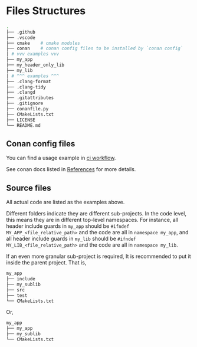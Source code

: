 # Files Structures

```bash
.
├── .github
├── .vscode
├── cmake    # cmake modules
├── conan    # conan config files to be installed by `conan config`
│ # vvv examples vvv
├── my_app
├── my_header_only_lib
├── my_lib
│ # ^^^ examples ^^^
├── .clang-format
├── .clang-tidy
├── .clangd
├── .gitattributes
├── .gitignore
├── conanfile.py
├── CMakeLists.txt
├── LICENSE
└── README.md
```

## Conan config files

You can find a usage example in [ci workflow](.github/workflows/ci.yml).

See conan docs listed in [References](./README_references.md) for more details.

## Source files

All actual code are listed as the examples above.

Different folders indicate they are different sub-projects. In the code level, this means they are in different top-level namespaces. For instance, all header include guards in `my_app` should be `#ifndef MY_APP_<file_relative_path>` and the code
are all in `namespace my_app`, and all header include guards in `my_lib` should be `#ifndef MY_LIB_<file_relative_path>` and
the code are all in `namespace my_lib`.

If an even more granular sub-project is required, It is recommended to put it inside the parent project. That is,

```bash
my_app
├── include
├── my_sublib
├── src
├── test
└── CMakeLists.txt
```

Or,

```bash
my_app
├── my_app
├── my_sublib
└── CMakeLists.txt
```
